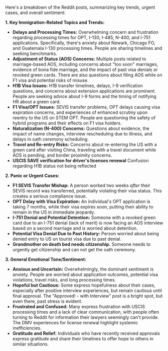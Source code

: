Here's a breakdown of the Reddit posts, summarizing key trends, urgent cases, and overall sentiment:

**1. Key Immigration-Related Topics and Trends:**

*   **Delays and Processing Times:** Overwhelming concern and frustration regarding processing times for OPT, I-130, I-485, N-400, and I-751 applications. Specifically, there's anxiety about Newark, Chicago FO, and Guatemala I-130 processing times. People are sharing timelines and seeking benchmarks.
*   **Adjustment of Status (AOS) Concerns:** Multiple posts related to marriage-based AOS, including concerns about "too soon" marriages, evidence of bona fide marriage, and the impact of past visa denials or revoked green cards. There are also questions about filing AOS while on F1 visa and potential risks of misuse.
*   **H1B Visa Issues:** H1B transfer timelines, delays, I-9 verification questions, and concerns about extension applications are prominent. People are seeking advice about I-9 forms and the timing of notifying HR about a green card.
*   **F1 Visa/OPT Issues:** SEVIS transfer problems, OPT delays causing visa expiration concerns, and experiences of enhanced scrutiny upon reentry to the US on STEM OPT. People are questioning the safety of hybrid programs and their effects on F1 visa holders.
*   **Naturalization (N-400) Concerns:** Questions about evidence, the impact of name changes, interview rescheduling due to illness, and delays in oath ceremony scheduling.
*   **Travel and Re-entry Risks:** Concerns about re-entering the US with a green card after visiting China, traveling with a travel document while AOS is pending, and border proximity concerns.
*    **USCIS SAVE verification for driver's licenses renewal** Confusion regarding H1B status not being reflected

**2. Panic or Urgent Cases:**

*   **F1 SEVIS Transfer Mishap:** A person worked two weeks *after* their SEVIS record was transferred, potentially violating their visa status. This creates a serious compliance issue.
*   **OPT Delay with Visa Expiration:** An individual's OPT application is taking 7 months, while their visa expires soon, putting their ability to remain in the US in immediate jeopardy.
*   **I-751 Denial and Potential Detention:** Someone with a revoked green card due to an I-751 denial (lack of merit) is now facing an AOS interview based on a second marriage and is worried about detention.
*   **Potential Visa Denial Due to Past History:** Person worried about being denied entry to US on tourist visa due to past denial.
*   **Grandmother on death bed needs citizenship.** Someone needs to urgently get citizenship and can not get the oath ceremony.

**3. General Emotional Tone/Sentiment:**

*   **Anxious and Uncertain:** Overwhelmingly, the dominant sentiment is anxiety. People are worried about application outcomes, potential visa violations, travel risks, and long processing times.
*   **Hopeful but Cautious:** Some express hopefulness about their cases, especially after positive interview experiences, but remain cautious until final approval. The "Approved! - with Interview" post is a bright spot, but even there, past stress is evident.
*   **Frustrated and Confused:** Many express frustration with USCIS processing times and a lack of clear communication, with people often turning to Reddit for information their lawyers seemingly can't provide. The DMV experiences for license renewal highlight systemic inefficiencies.
*   **Gratitude and Relief:** Individuals who have recently received approvals express gratitude and share their timelines to offer hope to others in similar situations.

